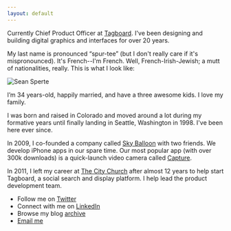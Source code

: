 ```yaml
---
layout: default
---
```


Currently Chief Product Officer at [Tagboard](https://tagboard.com). I've been designing and building digital graphics and interfaces for over 20 years.

My last name is pronounced “spur-tee” (but I don't really care if it's mispronounced). It's French--I'm French. Well, French-Irish-Jewish; a mutt of nationalities, really. This is what I look like:

<img src="http://tgb.d.pr/1eeKR.jpg" alt="Sean Sperte" class="photo_img">

I’m 34 years-old, happily married, and have a three awesome kids. I love my family.

I was born and raised in Colorado and moved around a lot during my formative years until finally landing in Seattle, Washington in 1998. I've been here ever since.

In 2009, I co-founded a company called [Sky Balloon](http://skyballoonstudio.com) with two friends. We develop iPhone apps in our spare time. Our most popular app (with over 300k downloads) is a quick-launch video camera called [Capture](https://itunes.apple.com/us/app/capture-quick-video-camera/id442879059?mt=8).

In 2011, I left my career at [The City Church](http://thecity.org) after almost 12 years to help start Tagboard, a social search and display platform. I help lead the product development team.

- Follow me on [Twitter](http://twitter.com/sperte)
- Connect with me on [LinkedIn](https://www.linkedin.com/in/sperte)
- Browse my blog [archive](/archive)
- [Email me](mailto:sean@sperte.com)
